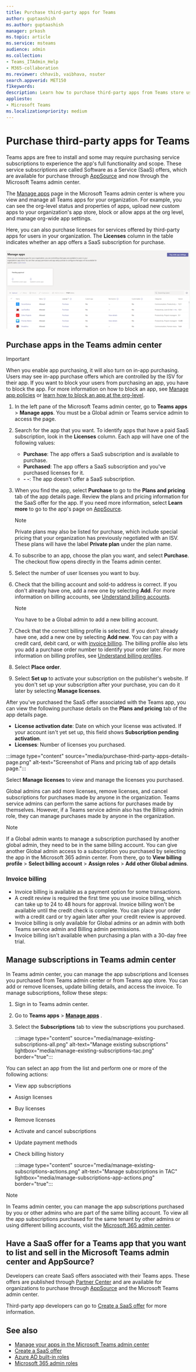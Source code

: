 ```yaml
---
title: Purchase third-party apps for Teams
author: guptaashish
ms.author: guptaashish
manager: prkosh
ms.topic: article
ms.service: msteams
audience: admin
ms.collection: 
- Teams_ITAdmin_Help
- M365-collaboration
ms.reviewer: chhavib, vaibhava, nsuter
search.appverid: MET150
f1keywords: 
description: Learn how to purchase third-party apps from Teams store using a credit card, a debit card, or via invoice billing.
appliesto: 
- Microsoft Teams
ms.localizationpriority: medium
---
```

# Purchase third-party apps for Teams

Teams apps are free to install and some may require purchasing service subscriptions to experience the app's full functionality and scope. These service subscriptions are called Software as a Service (SaaS) offers, which are available for purchase through [AppSource](https://appsource.microsoft.com/) and now through the Microsoft Teams admin center.

The [Manage apps](manage-apps.md) page in the Microsoft Teams admin center is where you view and manage all Teams apps for your organization. For example, you can see the org-level status and properties of apps, upload new custom apps to your organization's app store, block or allow apps at the org level, and manage org-wide app settings.

Here, you can also purchase licenses for services offered by third-party apps for users in your organization. The **Licenses** column in the table indicates whether an app offers a SaaS subscription for purchase.

![Screenshot of purchase licenses manage apps page.](media/manage-apps-new-page.png)

## Purchase apps in the Teams admin center

> [!IMPORTANT]
> When you enable app purchasing, it will also turn on in-app purchasing. Users may see in-app purchase offers which are controlled by the ISV for their app. If you want to block your users from purchasing an app, you have to block the app. For more information on how to block an app, see [Manage app policies](app-policies.md) or [learn how to block an app at the org-level](manage-apps.md#allow-and-block-apps).

1. In the left pane of the Microsoft Teams admin center, go to **Teams apps** > **Manage apps**. You must be a Global admin or Teams service admin to access the page.
1. Search for the app that you want. To identify apps that have a paid SaaS subscription, look in the **Licenses** column. Each app will have one of the following values:
    - **Purchase**: The app offers a SaaS subscription and is available to purchase.  
    - **Purchased**: The app offers a SaaS subscription and you've purchased licenses for it.
    - **- -**: The app doesn't offer a SaaS subscription.
1. When you find the app, select **Purchase** to go to the **Plans and pricing** tab of the app details page. Review the plans and pricing information for the SaaS offer for the app. If you need more information, select **Learn more** to go to the app's page on [AppSource](https://appsource.microsoft.com/).

   > [!NOTE]
   > Private plans may also be listed for purchase, which include special pricing that your organization has previously negotiated with an ISV. These plans will have the label **Private plan** under the plan name.

1. To subscribe to an app, choose the plan you want, and select **Purchase**. The checkout flow opens directly in the Teams admin center.

1. Select the number of user licenses you want to buy.
1. Check that the billing account and sold-to address is correct. If you don't already have one, add a new one by selecting **Add**. For more information on billing accounts, see [Understand billing accounts](/microsoft-365/commerce/manage-billing-accounts).

   > [!NOTE]
   > You have to be a Global admin to add a new billing account.

1. Check that the correct billing profile is selected. If you don't already have one, add a new one by selecting **Add new**. You can pay with a credit card, debit card, or with [invoice billing](#invoice-billing). The billing profile also lets you add a purchase order number to identify your order later. For more information on billing profiles, see [Understand billing profiles](/microsoft-365/commerce/billing-and-payments/manage-billing-profiles).
1. Select **Place order**.
1. Select **Set up** to activate your subscription on the publisher's website. If you don't set up your subscription after your purchase, you can do it later by selecting **Manage licenses**.

After you've purchased the SaaS offer associated with the Teams app, you can view the following purchase details on the **Plans and pricing** tab of the app details page.

- **License activation date**: Date on which your license was activated. If your account isn't yet set up, this field shows **Subscription pending activation**.
- **Licenses**: Number of licenses you purchased.

:::image type="content" source="media/purchase-third-party-apps-details-page.png" alt-text="Screenshot of Plans and pricing tab of app details page.":::

Select **Manage licenses** to view and manage the licenses you purchased.

Global admins can add more licenses, remove licenses, and cancel subscriptions for purchases made by anyone in the organization. Teams service admins can perform the same actions for purchases made by themselves. However, if a Teams service admin also has the Billing admin role, they can manage purchases made by anyone in the organization.

> [!NOTE]
> If a Global admin wants to manage a subscription purchased by another global admin, they need to be in the same billing account. You can give another Global admin access to a subscription you purchased by selecting the app in the Microsoft 365 admin center. From there, go to **View billing profile** > **Select billing account** > **Assign roles** > **Add other Global admins**.

### Invoice billing

- Invoice billing is available as a payment option for some transactions.
- A credit review is required the first time you use invoice billing, which can take up to 24 to 48 hours for approval. Invoice billing won't be available until the credit check is complete. You can place your order with a credit card or try again later after your credit review is approved.
- Invoice billing is only available for Global admins or an admin with both Teams service admin and Billing admin permissions.
- Invoice billing isn't available when purchasing a plan with a 30-day free trial.

## Manage subscriptions in Teams admin center

In Teams admin center, you can manage the app subscriptions and licenses you purchased​ from Teams admin center or from Teams app store. You can add or remove licenses, update billing details, and access the invoice. To manage  subscriptions, follow these steps:

1. Sign in to Teams admin center.
1. Go to **Teams apps** > [**Manage apps**](https://admin.teams.microsoft.com/policies/manage-apps) .
1. Select the **Subscriptions** tab to view the subscriptions you purchased.

   :::image type="content" source="media/manage-existing-subscriptions-all.png" alt-text="Manage existing subscriptions" lightbox="media/manage-existing-subscriptions-tac.png" border="true":::

You can select an app from the list and perform one or more of the following actions:

- View app subscriptions
- Assign licenses
- Buy licenses
- Remove licenses
- Activate and cancel subscriptions
- Update payment methods
- Check billing history

  :::image type="content" source="media/manage-existing-subscriptions-actions.png" alt-text="Manage subscriptions in TAC" lightbox="media/manage-subscriptions-app-actions.png" border="true":::

> [!NOTE]
> In Teams admin center, you can manage the app subscriptions purchased by you or other admins who are part of the same billing account. To view all the app subscriptions purchased for the same tenant by other admins or using different billing accounts, visit the [Microsoft 365 admin center](https://admin.microsoft.com/adminportal/home#/homepage).

## Have a SaaS offer for a Teams app that you want to list and sell in the Microsoft Teams admin center and AppSource?

Developers can create SaaS offers associated with their Teams apps. These offers are published through [Partner Center](https://partner.microsoft.com) and are available for organizations to purchase through [AppSource](https://appsource.microsoft.com/) and the Microsoft Teams admin center.

Third-party app developers can go to [Create a SaaS offer](/azure/marketplace/partner-center-portal/create-new-saas-offer) for more information.

## See also

- [Manage your apps in the Microsoft Teams admin center](manage-apps.md)
- [Create a SaaS offer](/azure/marketplace/partner-center-portal/create-new-saas-offer)
- [Azure AD built-in roles](/azure/active-directory/roles/permissions-reference)
- [Microsoft 365 admin roles](/microsoft-365/admin/add-users/about-admin-roles)
